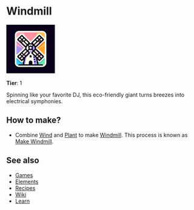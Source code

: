 # Windmill

![](../images/item.windmill.png)

**Tier**: 1

Spinning like your favorite DJ, this eco-friendly giant turns breezes into electrical symphonies.

## How to make?

* Combine [Wind](/wiki/elements/wind) and [Plant](/wiki/elements/plant) to make [Windmill](/wiki/elements/windmill). This process is known as [Make Windmill](/wiki/recipes/make-windmill).

## See also

* [Games](/wiki/games)
* [Elements](/wiki/elements)
* [Recipes](/wiki/recipes)
* [Wiki](/wiki/index)
* [Learn](/learn/index)